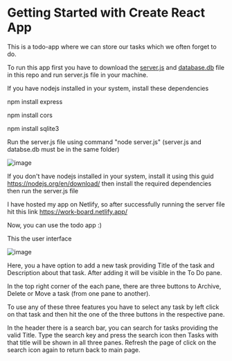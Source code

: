 # Getting Started with Create React App

This is a todo-app where we can store our tasks which we often forget to do. 

To run this app first you have to download the [server.js](https://github.com/czrahul/Todo-app/blob/main/server.js) and [database.db](https://github.com/czrahul/Todo-app/blob/main/database.db) file in this repo and run server.js file in your machine.

If you have nodejs installed in your system, install these dependencies 

 npm install express

 npm install cors

 npm install sqlite3

Run the server.js file using command "node server.js" (server.js and databse.db must be in the same folder)

![image](https://user-images.githubusercontent.com/74859157/173242966-70f34d7c-29d5-4ac2-987f-e33e9b7e98e0.png)

If you don't have nodejs installed in your system, install it using this guid https://nodejs.org/en/download/ then install the required dependencies then run the server.js file

I have hosted my app on Netlify, so after successfully running the server file hit this link https://work-board.netlify.app/

Now, you can use the todo app :) 

This the user interface

![image](https://user-images.githubusercontent.com/74859157/173243051-e684676d-74c9-4372-8829-d9bc533bc32c.png)

Here, you a have option to add a new task providing Title of the task and Description about that task. After adding it will be visible in the To Do pane. 

In the top right corner of the each pane, there are three buttons to Archive, Delete or Move a task (from one pane to another). 

To use any of these three features you have to select any task by left click on that task and then hit the one of the three buttons in the respective pane.

In the header there is a search bar, you can search for tasks providing the valid Title. Type the search key and press the search icon then Tasks with that title will be shown in all three panes. Refresh the page of click on the search icon again to return back to main page.


